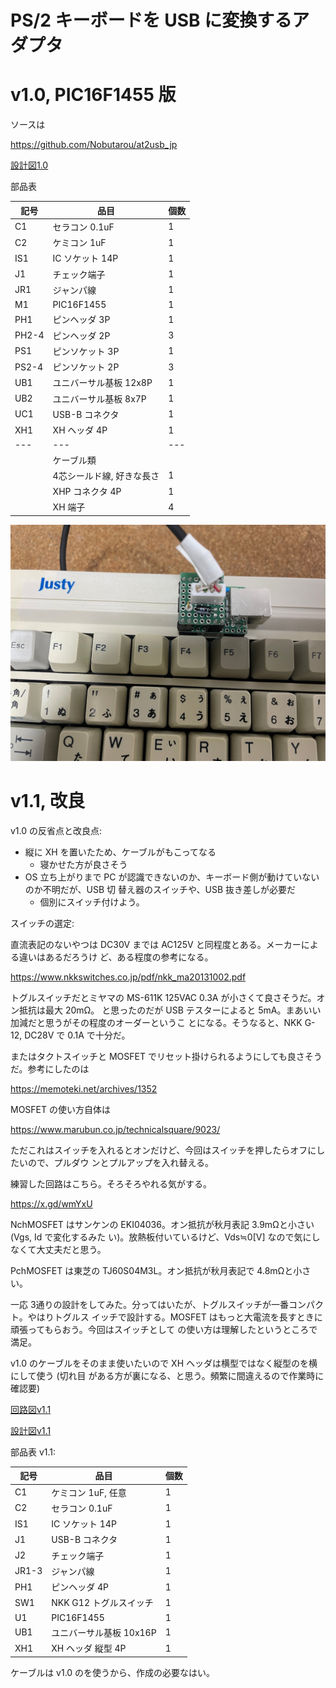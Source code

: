 # PS/2 キーボードを USB に変換するアダプタ

# v1.0, PIC16F1455 版

ソースは

https://github.com/Nobutarou/at2usb_jp

[設計図1.0](./librecad/ps2toUSB_v1.0.pdf)

部品表

| 記号 | 品目 | 個数 |
| ---  | ---  | ---  |
| C1   | セラコン 0.1uF | 1 |
| C2   | ケミコン 1uF    | 1 |
| IS1  | IC ソケット 14P | 1 |
| J1   | チェック端子    | 1 |
| JR1  | ジャンパ線      | 1 |
| M1   | PIC16F1455      | 1 |
| PH1  | ピンヘッダ 3P   | 1 |
| PH2-4 | ピンヘッダ 2P  | 3 |
| PS1  | ピンソケット 3P | 1 |
| PS2-4 | ピンソケット 2P | 3 |
| UB1   | ユニバーサル基板 12x8P | 1 |
| UB2   | ユニバーサル基板 8x7P  | 1 |
| UC1   | USB-B コネクタ         | 1 |
| XH1   | XH ヘッダ 4P           | 1 |
| ---   | ---                    | --- |
|       | ケーブル類             |     |
|       | 4芯シールド線, 好きな長さ | 1 |
|       | XHP コネクタ 4P           | 1 |
|       | XH 端子                   | 4 |

![完成品1.0](./fig/PS_2-to-USB_1.0.jpg)

# v1.1, 改良

v1.0 の反省点と改良点:

- 縦に XH を置いたため、ケーブルがもこってなる
  - 寝かせた方が良さそう
- OS 立ち上がりまで PC が認識できないのか、キーボード側が動けていないのか不明だが、USB 切
  替え器のスイッチや、USB 抜き差しが必要だ
  - 個別にスイッチ付けよう。

スイッチの選定:

直流表記のないやつは DC30V までは AC125V と同程度とある。メーカーによる違いはあるだろうけ
ど、ある程度の参考になる。

https://www.nkkswitches.co.jp/pdf/nkk_ma20131002.pdf

トグルスイッチだとミヤマの MS-611K 125VAC 0.3A が小さくて良さそうだ。オン抵抗は最大 20mΩ。
と思ったのだが USB テスターによると 5mA。まあいい加減だと思うがその程度のオーダーというこ
とになる。そうなると、NKK G-12, DC28V で 0.1A で十分だ。

またはタクトスイッチと MOSFET でリセット掛けられるようにしても良さそうだ。参考にしたのは

https://memoteki.net/archives/1352

MOSFET の使い方自体は

https://www.marubun.co.jp/technicalsquare/9023/

ただこれはスイッチを入れるとオンだけど、今回はスイッチを押したらオフにしたいので、プルダウ
ンとプルアップを入れ替える。

練習した回路はこちら。そろそろやれる気がする。

https://x.gd/wmYxU

NchMOSFET はサンケンの EKI04036。オン抵抗が秋月表記 3.9mΩと小さい (Vgs, Id で変化するみた
い)。放熱板付いているけど、Vds≒0[V] なので気にしなくて大丈夫だと思う。

PchMOSFET は東芝の TJ60S04M3L。オン抵抗が秋月表記で 4.8mΩと小さい。

一応 3通りの設計をしてみた。分ってはいたが、トグルスイッチが一番コンパクト。やはりトグルス
イッチで設計する。MOSFET はもっと大電流を長すときに頑張ってもらおう。今回はスイッチとして
の使い方は理解したというところで満足。

v1.0 のケーブルをそのまま使いたいので XH ヘッダは横型ではなく縦型のを横にして使う (切れ目
がある方が裏になる、と思う。頻繁に間違えるので作業時に確認要)

[回路図v1.1](./kicad/ps2-USB_KB_1.1/ps2-USB_KB_1.1.pdf)

[設計図v1.1](./librecad/ps2toUSB_v1.1.pdf)

部品表 v1.1:

| 記号  | 品目                    | 個数 |
| ---   | ---                     | ---  |
| C1    | ケミコン 1uF, 任意      | 1    |
| C2    | セラコン 0.1uF          | 1    |
| IS1   | IC ソケット 14P         | 1    |
| J1    | USB-B コネクタ          | 1    |
| J2    | チェック端子            | 1    |
| JR1-3 | ジャンパ線              | 1    |
| PH1   | ピンヘッダ 4P           | 1    |
| SW1   | NKK G12 トグルスイッチ  | 1    |
| U1    | PIC16F1455              | 1    |
| UB1   | ユニバーサル基板 10x16P | 1    |
| XH1   | XH ヘッダ 縦型 4P       | 1    |

ケーブルは v1.0 のを使うから、作成の必要なはい。
